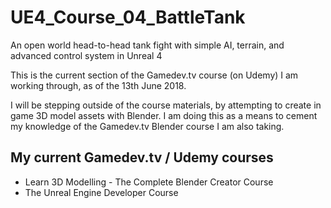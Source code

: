 # UE4_Course_04_BattleTank
An open world head-to-head tank fight with simple AI, terrain, and advanced control system in Unreal 4

This is the current section of the Gamedev.tv course (on Udemy) I am working through, as of the 13th June 2018.

I will be stepping outside of the course materials, by attempting to create in game 3D model assets with Blender. I am doing this as a means to cement my knowledge of the Gamedev.tv Blender course I am also taking.

## My current Gamedev.tv / Udemy courses
* Learn 3D Modelling - The Complete Blender Creator Course
* The Unreal Engine Developer Course
